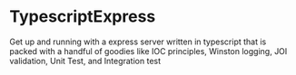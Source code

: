 # TypescriptExpress
Get up and running with a express server written in typescript that is packed with a handful of goodies like IOC principles, Winston logging, JOI validation, Unit Test, and Integration test 
